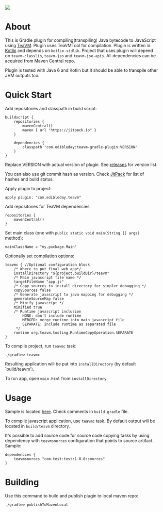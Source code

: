 [![](https://jitpack.io/v/com.edibleday/teavm-gradle-plugin.svg)](https://jitpack.io/#com.edibleday/teavm-gradle-plugin)

About
=====

This is Gradle plugin for compiling(transpiling) Java bytecode to JavaScript using [TeaVM](http://teavm.org/). Plugin uses TeaVMTool for compilation. Plugin is written in [Kotlin](http://kotlinlang.org/) and depends on `kotlin-stdlib`. Project that uses plugin will depend on `teavm-classlib`, `teavm-jso` and `teavm-jso-apis`. All dependencies can be acquired from Maven Central repo.

Plugin is tested with Java 6 and Kotlin but it should be able to transpile other JVM outputs too.

Quick Start
===========

Add repositories and classpath in build script:
```
buildscript {
    repositories {
        mavenCentral()
        maven { url "https://jitpack.io" }
    }

    dependencies {
        classpath 'com.edibleday:teavm-gradle-plugin:VERSION'
    }
}
```
Replace VERSION with actual version of plugin. See [releases](https://github.com/edibleday/teavm-gradle-plugin/releases) for version list.

You can also use git commit hash as version. Check [JitPack](https://jitpack.io/#com.edibleday/teavm-gradle-plugin) for list of hashes and build status.

Apply plugin to project:
```
apply plugin: "com.edibleday.teavm"
```

Add repositories for TeaVM dependencies
```
repositories {
    mavenCentral()
}
```

Set main class (one with `public static void main(String [] args)` method):
```
mainClassName = "my.package.Main"
```

Optionally set compilation options:
```
teavmc { //Optional configuration block
    /* Where to put final web app*/
    installDirectory "${project.buildDir}/teavm"
    /* Main javascript file name */
    targetFileName "app.js"
    /* Copy sources to install directory for simpler debugging */
    copySources false
    /* Generate javascript to java mapping for debugging */
    generateSourceMap false
    /* Minify javascript */
    minified true
    /* Runtime javascript inclusion
        NONE: don't include runtime
        MERGED: merge runtime into main javascript file
        SEPARATE: include runtime as separated file
     */
    runtime org.teavm.tooling.RuntimeCopyOperation.SEPARATE
}
```

To compile project, run `teavmc` task:
```
./gradlew teavmc
```

Resulting application will be put into `installDirectory` (by default `build/teavm').

To run app, open `main.html` from `installDirectory`.

Usage
=====

Sample is located [here](https://github.com/edibleday/teavm-gradle-plugin-sample). Check comments in `build.gradle` file.

To compile javascript application, use `teavmc` task. By default output will be located in `build/teavm` directory.

It's possible to add source code for source code copying tasks by using dependency with `teavmsources` configuration that points to source artifact. Sample:

```
dependencies {
    teavmsources "com.test:test:1.0.0:sources"
}
```

Building
========

Use this command to build and publish plugin to local maven repo:

```
./gradlew publishToMavenLocal
```
